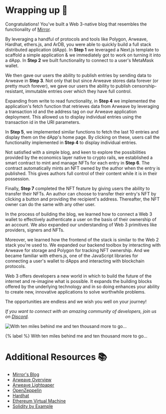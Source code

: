 # Wrapping up 🎁

Congratulations! You've built a Web 3-native blog that resembles the functionality of [Mirror](https://mirror.xyz/).

By leveraging a handful of protocols and tools like Polygon, Arweave, Hardhat, ethers.js, and ArDB, you were able to quickly build a full stack distributed application (dApp). In **Step 1** we leveraged a Next.js template to scaffold a simple application & we immediately got to work on turning it into a dApp. In **Step 2** we built functionality to connect to a user's MetaMask wallet.

We then gave our users the ability to publish entries by sending data to Arweave in **Step 3**. Not only that but since Arweave stores data forever (or pretty much forever), we gave our users the ability to publish censorship-resistant, immutable entries over which they have full control.

Expanding from write to read functionality, in **Step 4** we implemented the application's fetch function that retrieves data from Arweave by leveraging a transaction id and the address tag on our Arweave application deployment. This allowed us to display individual entries using the transaction id in the URI parameters.

In **Step 5**, we implemented similar functions to fetch the last 10 entries and display them on the dApp's home page. By clicking on these, users call the functionality implemented in **Step 4** to display individual entries.

Not satisfied with a simple blog, and keen to explore the possibilities provided by the economics layer native to crypto rails, we established a smart contract to mint and manage NFTs for each entry in **Step 6**. The contract automatically mints an NFT owned by the author when the entry is published. This gives authors full control of their content while it is in their possession. 

Finally, **Step 7** completed the NFT feature by giving users the ability to transfer their NFTs. An author can choose to transfer their entry's NFT by clicking a button and providing the recipient's address. Thereafter, the NFT owner can do the same with any other user.

In the process of building the blog, we learned how to connect a Web 3 wallet to effectively authenticate a user on the basis of their ownership of an account. We also expanded our understanding of Web 3 primitives like providers, signers and NFTs. 

Moreover, we learned how the frontend of the stack is similar to the Web 2 stack you're used to. We expanded our backend toolbox by interacting with Arweave for storage and Polygon for tracking NFT ownership. And we became familiar with ethers.js, one of the JavaScript libraries for connecting a user's wallet to dApps and interacting with blockchain protocols.

Web 3 offers developers a new world in which to build the future of the internet and re-imagine what is possible. It expands the building blocks offered by the underlying technology and in so doing enhances your ability to create new, innovative applications to solve worthwhile problems. 

The opportunities are endless and we wish you well on your journey!

_If you want to connect with an amazing community of developers, join us on [Discord](https://figment.io/devchat)._

![With ten miles behind me and ten thousand more to go…](https://raw.githubusercontent.com/figment-networks/learn-tutorials/master/mirror/assets/hike.jpeg)

{% label %}
With ten miles behind me and ten thousand more to go…

# Additional Resources 📚

- [Mirror's Blog](https://dev.mirror.xyz/)
- [Arweave Overview](https://www.arweave.org/technology)
- [Arweave Lightpaper](https://www.arweave.org/files/arweave-lightpaper.pdf)
- [OpenZeppelin](https://openzeppelin.com/)
- [Hardhat](https://hardhat.org/)
- [Ethereum Virtual Machine](https://ethereum.org/en/developers/docs/evm/)
- [Solidity by Example](https://solidity-by-example.org/)